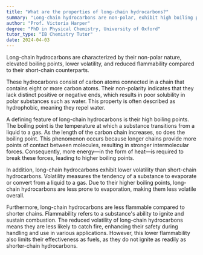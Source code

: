 ```yaml
---
title: "What are the properties of long-chain hydrocarbons?"
summary: "Long-chain hydrocarbons are non-polar, exhibit high boiling points, and are characterized by lower volatility and flammability compared to short-chain hydrocarbons."
author: "Prof. Victoria Harper"
degree: "PhD in Physical Chemistry, University of Oxford"
tutor_type: "IB Chemistry Tutor"
date: 2024-04-03
---
```


Long-chain hydrocarbons are characterized by their non-polar nature, elevated boiling points, lower volatility, and reduced flammability compared to their short-chain counterparts.

These hydrocarbons consist of carbon atoms connected in a chain that contains eight or more carbon atoms. Their non-polarity indicates that they lack distinct positive or negative ends, which results in poor solubility in polar substances such as water. This property is often described as hydrophobic, meaning they repel water.

A defining feature of long-chain hydrocarbons is their high boiling points. The boiling point is the temperature at which a substance transitions from a liquid to a gas. As the length of the carbon chain increases, so does the boiling point. This phenomenon occurs because longer chains provide more points of contact between molecules, resulting in stronger intermolecular forces. Consequently, more energy—in the form of heat—is required to break these forces, leading to higher boiling points.

In addition, long-chain hydrocarbons exhibit lower volatility than short-chain hydrocarbons. Volatility measures the tendency of a substance to evaporate or convert from a liquid to a gas. Due to their higher boiling points, long-chain hydrocarbons are less prone to evaporation, making them less volatile overall.

Furthermore, long-chain hydrocarbons are less flammable compared to shorter chains. Flammability refers to a substance's ability to ignite and sustain combustion. The reduced volatility of long-chain hydrocarbons means they are less likely to catch fire, enhancing their safety during handling and use in various applications. However, this lower flammability also limits their effectiveness as fuels, as they do not ignite as readily as shorter-chain hydrocarbons.
    